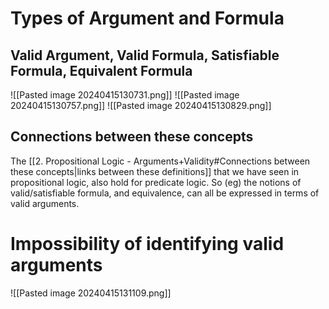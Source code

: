 # Types of Argument and Formula
## Valid Argument, Valid Formula, Satisfiable Formula, Equivalent Formula
![[Pasted image 20240415130731.png]]
![[Pasted image 20240415130757.png]]
![[Pasted image 20240415130829.png]]

## Connections between these concepts
The [[2. Propositional Logic - Arguments+Validity#Connections between these concepts|links between these definitions]] that we have seen in propositional logic, also hold for predicate logic. So (eg) the notions of valid/satisfiable formula, and equivalence, can all be expressed in terms of valid arguments.

# Impossibility of identifying valid arguments
![[Pasted image 20240415131109.png]]



